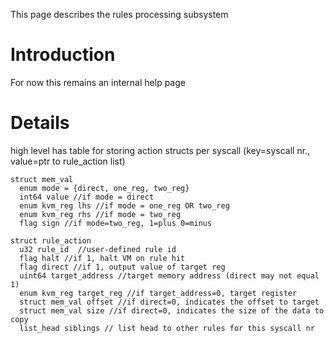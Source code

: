 This page describes the rules processing subsystem

# Introduction #

For now this remains an internal help page


# Details #

high level has table for storing action structs per syscall (key=syscall nr., value=ptr to rule\_action list)

```
struct mem_val
  enum mode = {direct, one_reg, two_reg}
  int64 value //if mode = direct
  enum kvm_reg lhs //if mode = one_reg OR two_reg
  enum kvm_reg rhs //if mode = two_reg
  flag sign //if mode=two_reg, 1=plus 0=minus
```

```
struct rule_action
  u32 rule_id  //user-defined rule id
  flag halt //if 1, halt VM on rule hit
  flag direct //if 1, output value of target reg
  uint64 target_address //target memory address (direct may not equal 1)
  enum kvm_reg target_reg //if target_address=0, target register
  struct mem_val offset //if direct=0, indicates the offset to target
  struct mem_val size //if direct=0, indicates the size of the data to copy
  list_head siblings // list head to other rules for this syscall nr
```